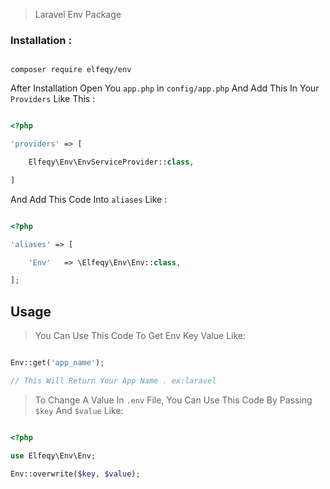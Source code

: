 > Laravel Env Package

### Installation :

```

composer require elfeqy/env

```

After Installation Open You `app.php` in `config/app.php` And Add This In Your `Providers` Like This :

```php

<?php

'providers' => [

    Elfeqy\Env\EnvServiceProvider::class,

]

```

And Add This Code Into `aliases` Like : 

```php

<?php

'aliases' => [

    'Env'   => \Elfeqy\Env\Env::class,

];

```

## Usage

> You Can Use This Code To Get Env Key Value Like: 

```php

Env::get('app_name');

// This Will Return Your App Name . ex:laravel

```

> To Change A Value In `.env` File, You Can Use This Code By Passing `$key` And `$value` Like:

```php

<?php

use Elfeqy\Env\Env;

Env::overwrite($key, $value);

```

